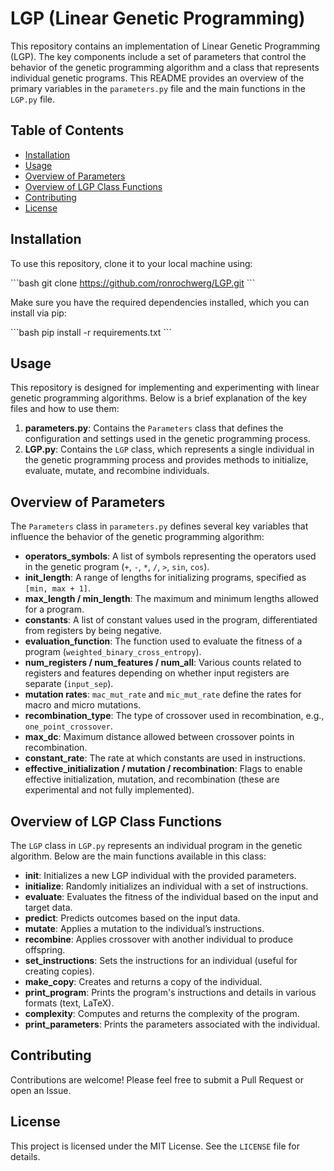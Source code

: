 
# LGP (Linear Genetic Programming)

This repository contains an implementation of Linear Genetic Programming (LGP). The key components include a set of parameters that control the behavior of the genetic programming algorithm and a class that represents individual genetic programs. This README provides an overview of the primary variables in the `parameters.py` file and the main functions in the `LGP.py` file.

## Table of Contents

- [Installation](#installation)
- [Usage](#usage)
- [Overview of Parameters](#overview-of-parameters)
- [Overview of LGP Class Functions](#overview-of-lgp-class-functions)
- [Contributing](#contributing)
- [License](#license)

## Installation

To use this repository, clone it to your local machine using:

\`\`\`bash
git clone https://github.com/ronrochwerg/LGP.git
\`\`\`

Make sure you have the required dependencies installed, which you can install via pip:

\`\`\`bash
pip install -r requirements.txt
\`\`\`

## Usage

This repository is designed for implementing and experimenting with linear genetic programming algorithms. Below is a brief explanation of the key files and how to use them:

1. **parameters.py**: Contains the `Parameters` class that defines the configuration and settings used in the genetic programming process.
2. **LGP.py**: Contains the `LGP` class, which represents a single individual in the genetic programming process and provides methods to initialize, evaluate, mutate, and recombine individuals.

## Overview of Parameters

The `Parameters` class in `parameters.py` defines several key variables that influence the behavior of the genetic programming algorithm:

- **operators_symbols**: A list of symbols representing the operators used in the genetic program (`+`, `-`, `*`, `/`, `>`, `sin`, `cos`).
- **init_length**: A range of lengths for initializing programs, specified as `[min, max + 1]`.
- **max_length / min_length**: The maximum and minimum lengths allowed for a program.
- **constants**: A list of constant values used in the program, differentiated from registers by being negative.
- **evaluation_function**: The function used to evaluate the fitness of a program (`weighted_binary_cross_entropy`).
- **num_registers / num_features / num_all**: Various counts related to registers and features depending on whether input registers are separate (`input_sep`).
- **mutation rates**: `mac_mut_rate` and `mic_mut_rate` define the rates for macro and micro mutations.
- **recombination_type**: The type of crossover used in recombination, e.g., `one_point_crossover`.
- **max_dc**: Maximum distance allowed between crossover points in recombination.
- **constant_rate**: The rate at which constants are used in instructions.
- **effective_initialization / mutation / recombination**: Flags to enable effective initialization, mutation, and recombination (these are experimental and not fully implemented).

## Overview of LGP Class Functions

The `LGP` class in `LGP.py` represents an individual program in the genetic algorithm. Below are the main functions available in this class:

- **__init__**: Initializes a new LGP individual with the provided parameters.
- **initialize**: Randomly initializes an individual with a set of instructions.
- **evaluate**: Evaluates the fitness of the individual based on the input and target data.
- **predict**: Predicts outcomes based on the input data.
- **mutate**: Applies a mutation to the individual’s instructions.
- **recombine**: Applies crossover with another individual to produce offspring.
- **set_instructions**: Sets the instructions for an individual (useful for creating copies).
- **make_copy**: Creates and returns a copy of the individual.
- **print_program**: Prints the program's instructions and details in various formats (text, LaTeX).
- **complexity**: Computes and returns the complexity of the program.
- **print_parameters**: Prints the parameters associated with the individual.

## Contributing

Contributions are welcome! Please feel free to submit a Pull Request or open an Issue.

## License

This project is licensed under the MIT License. See the `LICENSE` file for details.

